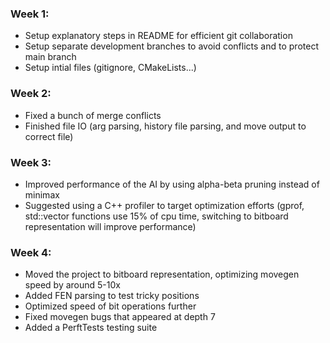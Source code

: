 ### Week 1:
- Setup explanatory steps in README for efficient git collaboration
- Setup separate development branches to avoid conflicts and to protect main branch
- Setup intial files (gitignore, CMakeLists...)
### Week 2:
- Fixed a bunch of merge conflicts
- Finished file IO (arg parsing, history file parsing, and move output to correct file)
### Week 3:
- Improved performance of the AI by using alpha-beta pruning instead of minimax
- Suggested using a C++ profiler to target optimization efforts (gprof, std::vector functions use 15% of cpu time, switching to bitboard representation will improve performance)
### Week 4:
- Moved the project to bitboard representation, optimizing movegen speed by around 5-10x
- Added FEN parsing to test tricky positions
- Optimized speed of bit operations further
- Fixed movegen bugs that appeared at depth 7
- Added a PerftTests testing suite